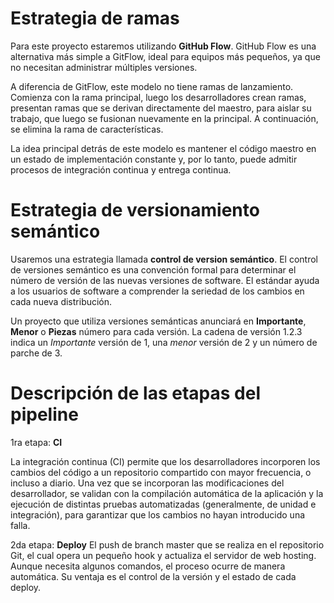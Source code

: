# Estrategia de ramas
Para este proyecto estaremos utilizando **GitHub Flow**. GitHub Flow es una alternativa más simple a GitFlow, ideal para equipos más pequeños, ya que no necesitan administrar múltiples versiones.

A diferencia de GitFlow, este modelo no tiene ramas de lanzamiento. Comienza con la rama principal, luego los desarrolladores crean ramas, presentan ramas que se derivan directamente del maestro, para aislar su trabajo, que luego se fusionan nuevamente en la principal. A continuación, se elimina la rama de características.

La idea principal detrás de este modelo es mantener el código maestro en un estado de implementación constante y, por lo tanto, puede admitir procesos de integración continua y entrega continua.

# Estrategia de versionamiento semántico
Usaremos una estrategia llamada **control de version semántico**. El control de versiones semántico es una convención formal para determinar el número de versión de las nuevas versiones de software. El estándar ayuda a los usuarios de software a comprender la seriedad de los cambios en cada nueva distribución. 

Un proyecto que utiliza versiones semánticas anunciará en **Importante**, **Menor** o **Piezas** número para cada versión. La cadena de versión 1.2.3 indica un *Importante* versión de 1, una *menor* versión de 2 y un número de parche de 3.

# Descripción de las etapas del pipeline
1ra etapa: **CI**

La integración continua (CI) permite que los desarrolladores incorporen los cambios del código a un repositorio compartido con mayor frecuencia, o incluso a diario. Una vez que se incorporan las modificaciones del desarrollador, se validan con la compilación automática de la aplicación y la ejecución de distintas pruebas automatizadas (generalmente, de unidad e integración), para garantizar que los cambios no hayan introducido una falla. 

2da etapa: **Deploy**
El push de branch master que se realiza en el repositorio Git, el cual opera un pequeño hook y actualiza el servidor de web hosting. Aunque necesita algunos comandos, el proceso ocurre de manera automática. Su ventaja es el control de la versión y el estado de cada deploy.
